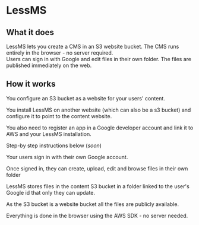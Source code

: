 # LessMS

## What it does
LessMS lets you create a CMS in an S3 website bucket.  The CMS runs entirely in the browser - no server required.  
Users can sign in with Google and edit files in their own folder.  The files are published immediately on the web.

## How it works

You configure an S3 bucket as a website for your users' content.
 
You install LessMS on another website (which can also be a s3 bucket) and configure it to point to the content website.
  
You also need to register an app in a Google developer account and link it to AWS and your LessMS installation.
  
Step-by step instructions below (*soon*)
  
  
Your users sign in with their own Google account.

Once signed in, they can create, upload, edit and browse files in their own folder

LessMS stores files in the content S3 bucket in a folder linked to the user's Google id that only they can update.

As the S3 bucket is a website bucket all the files are publicly available.

Everything is done in the browser using the AWS SDK - no server needed.


